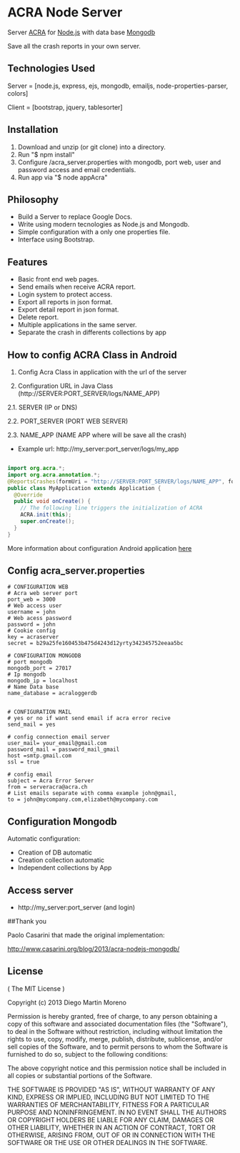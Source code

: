 ACRA Node Server
================

Server [ACRA](http://acra.ch/) for [Node.js](http://nodejs.org/) with data base [Mongodb](http://www.mongodb.org/)

Save all the crash reports in your own server.

Technologies Used
------------

Server = [node.js, express, ejs, mongodb, emailjs, node-properties-parser, colors]

Client = [bootstrap, jquery, tablesorter]

Installation
------------

 1. Download and unzip (or git clone) into a directory.
 2. Run "$ npm install"
 3. Configure /acra_server.properties with mongodb, port web, user and password access and email credentials.
 4. Run app via "$ node appAcra"


Philosophy
------------

 * Build a Server to replace Google Docs.
 * Write using modern tecnologies as Node.js and Mongodb.
 * Simple configuration with a only one properties file.
 * Interface using Bootstrap.

Features
------------

 * Basic front end web pages.
 * Send emails when receive ACRA report.
 * Login system to protect access.
 * Export all reports in json format.
 * Export detail report in json format.
 * Delete report.
 * Multiple applications in the same server.
 * Separate the crash in differents collections by app



## How to config ACRA Class in Android

1. Config Acra Class in application with the url of the server

2. Configuration URL in Java Class (http://SERVER:PORT_SERVER/logs/NAME_APP)

 2.1. SERVER (IP or DNS)

 2.2. PORT_SERVER (PORT WEB SERVER) 

 2.3. NAME_APP (NAME APP where will be save all the crash)

 * Example url: http://my_server:port_server/logs/my_app

```Java

import org.acra.*;
import org.acra.annotation.*;
@ReportsCrashes(formUri = "http://SERVER:PORT_SERVER/logs/NAME_APP", formKey="")
public class MyApplication extends Application {
  @Override
  public void onCreate() {
    // The following line triggers the initialization of ACRA
    ACRA.init(this);
    super.onCreate();
  }
}

```

More information about configuration Android application [here](https://github.com/ACRA/acra/wiki/BasicSetup)

## Config acra_server.properties

```
# CONFIGURATION WEB
# Acra web server port 
port_web = 3000
# Web access user
username = john
# Web acess password
password = john
# Cookie config
key = acraserver
secret = b29a25fe160453b475d4243d12yrty342345752eeaa5bc

# CONFIGURATION MONGODB
# port mongodb
mongodb_port = 27017
# Ip mongodb
mongodb_ip = localhost
# Name Data base
name_database = acraloggerdb


# CONFIGURATION MAIL
# yes or no if want send email if acra error recive
send_mail = yes

# config connection email server
user_mail= your_email@gmail.com
password_mail = password_mail_gmail
host =smtp.gmail.com
ssl = true

# config email
subject = Acra Error Server
from = serveracra@acra.ch
# List emails separate with comma example john@gmail,
to = john@mycompany.com,elizabeth@mycompany.com
```

## Configuration Mongodb

Automatic configuration:

 * Creation of DB automatic
 * Creation collection automatic
 * Independent collections by App

## Access server

 * http://my_server:port_server (and login)


##Thank you 

Paolo Casarini that made the original implementation:

http://www.casarini.org/blog/2013/acra-nodejs-mongodb/


## License
( The MIT License )

Copyright (c) 2013 Diego Martin Moreno 

Permission is hereby granted, free of charge, to any person obtaining
a copy of this software and associated documentation files (the
"Software"), to deal in the Software without restriction, including
without limitation the rights to use, copy, modify, merge, publish,
distribute, sublicense, and/or sell copies of the Software, and to
permit persons to whom the Software is furnished to do so, subject to
the following conditions:

The above copyright notice and this permission notice shall be
included in all copies or substantial portions of the Software.

THE SOFTWARE IS PROVIDED "AS IS", WITHOUT WARRANTY OF ANY KIND,
EXPRESS OR IMPLIED, INCLUDING BUT NOT LIMITED TO THE WARRANTIES OF
MERCHANTABILITY, FITNESS FOR A PARTICULAR PURPOSE AND
NONINFRINGEMENT. IN NO EVENT SHALL THE AUTHORS OR COPYRIGHT HOLDERS BE
LIABLE FOR ANY CLAIM, DAMAGES OR OTHER LIABILITY, WHETHER IN AN ACTION
OF CONTRACT, TORT OR OTHERWISE, ARISING FROM, OUT OF OR IN CONNECTION
WITH THE SOFTWARE OR THE USE OR OTHER DEALINGS IN THE SOFTWARE.